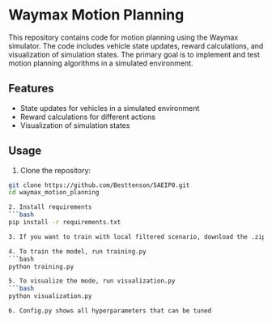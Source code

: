 # Waymax Motion Planning

This repository contains code for motion planning using the Waymax simulator. The code includes vehicle state updates, reward calculations, and visualization of simulation states. The primary goal is to implement and test motion planning algorithms in a simulated environment.

## Features

- State updates for vehicles in a simulated environment
- Reward calculations for different actions
- Visualization of simulation states

## Usage


1. Clone the repository:
```bash
git clone https://github.com/Besttenson/5AEIP0.git
cd waymax_motion_planning

2. Install requirements
```bash
pip install -r requirements.txt

3. If you want to train with local filtered scenario, download the .zip file from (link). Unzip it and put the folder under the root repository.

4. To train the model, run training.py
```bash
python training.py

5. To visualize the mode, run visualization.py
```bash
python visualization.py

6. Config.py shows all hyperparameters that can be tuned
